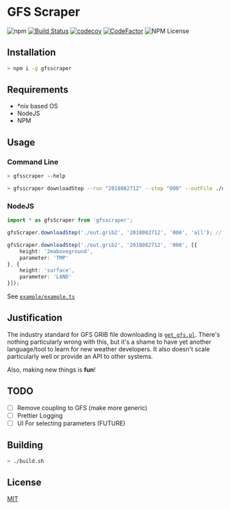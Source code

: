 # GFS Scraper
![npm](https://img.shields.io/npm/v/gfsscraper.svg)
[![Build Status](https://travis-ci.org/ISNIT0/gfs-scraper.svg?branch=master)](https://travis-ci.org/ISNIT0/gfs-scraper)
[![codecov](https://codecov.io/gh/ISNIT0/gfs-scraper/branch/master/graph/badge.svg)](https://codecov.io/gh/ISNIT0/gfs-scraper)
[![CodeFactor](https://www.codefactor.io/repository/github/isnit0/gfs-scraper/badge)](https://www.codefactor.io/repository/github/isnit0/gfs-scraper)
![NPM License](https://img.shields.io/npm/l/gfsscraper.svg)

## Installation
```bash
> npm i -g gfsscraper
```

## Requirements
- *nix based OS
- NodeJS
- NPM


## Usage
### Command Line
```bash
> gfsscraper --help

> gfsscraper downloadStep --run "2018082712" --step "000" --outFile ./out.grib2 --parameterHeightGroups TMP:2maboveground LAND:surface
```

### NodeJS
```typescript
import * as gfsScraper from 'gfsscraper';

gfsScraper.downloadStep('./out.grib2', '2018082712', '000', 'all'); // Downloads all parameters and heights for selected step

gfsScraper.downloadStep('./out.grib2', '2018082712', '000', [{
    height: '2maboveground',
    parameter: 'TMP'
}, {
    height: 'surface',
    parameter: 'LAND'
}]);
```
See [`example/example.ts`](./example/example.ts)


## Justification
The industry standard for GFS GRIB file downloading is [`get_gfs.pl`](http://www.cpc.ncep.noaa.gov/products/wesley/get_gfs.html). There's nothing particularly wrong with this, but it's a shame to have yet another language/tool to learn for new weather developers. It also doesn't scale particularly well or provide an API to other systems.

Also, making new things is **fun**!

## TODO
- [ ] Remove coupling to GFS (make more generic)
- [ ] Prettier Logging
- [ ] UI For selecting parameters (FUTURE)

## Building
```bash
> ./build.sh
```

## License
[MIT](./LICENSE)
